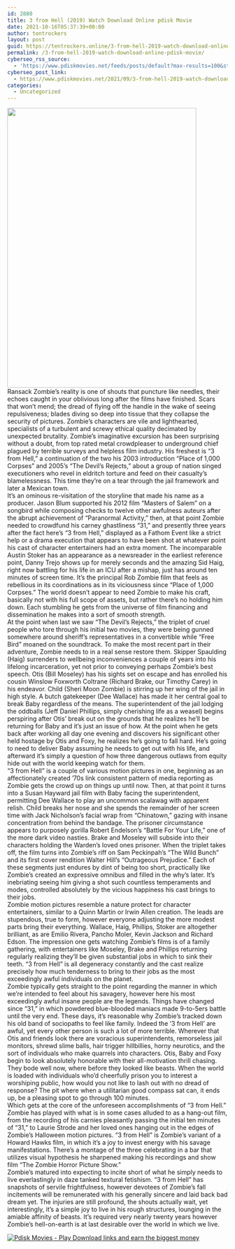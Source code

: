 ```yaml
---
id: 2880
title: 3 from Hell (2019) Watch Download Online pdisk Movie
date: 2021-10-16T05:37:39+00:00
author: tentrockers
layout: post
guid: https://tentrockers.online/3-from-hell-2019-watch-download-online-pdisk-movie/
permalink: /3-from-hell-2019-watch-download-online-pdisk-movie/
cyberseo_rss_source:
  - 'https://www.pdiskmovies.net/feeds/posts/default?max-results=100&start-index=701'
cyberseo_post_link:
  - https://www.pdiskmovies.net/2021/09/3-from-hell-2019-watch-download-online.html
categories:
  - Uncategorized
---
```

<div class="separator">
  <a href="https://1.bp.blogspot.com/-7VZG5H9LwGs/YS_Hx0g1nVI/AAAAAAAAAlQ/8c1GJoSDCQQaYuCAb9WM-qsGarZQukPdQCLcBGAsYHQ/s1500/3%2Bfrom%2BHell%2B%25282019%2529%2BWatch%2BDownload%2BOnline%2Bpdisk%2BMovie.jpg" imageanchor="1"><img loading="lazy" border="0" data-original-height="1500" data-original-width="1013" height="640" src="https://1.bp.blogspot.com/-7VZG5H9LwGs/YS_Hx0g1nVI/AAAAAAAAAlQ/8c1GJoSDCQQaYuCAb9WM-qsGarZQukPdQCLcBGAsYHQ/w432-h640/3%2Bfrom%2BHell%2B%25282019%2529%2BWatch%2BDownload%2BOnline%2Bpdisk%2BMovie.jpg" width="432" /></a>
</div>



<div>
  <div>
    <span>Ransack Zombie&#8217;s reality is one of shouts that puncture like needles, their echoes caught in your oblivious long after the films have finished. Scars that won&#8217;t mend; the dread of flying off the handle in the wake of seeing repulsiveness; blades diving so deep into tissue that they collapse the security of pictures. Zombie&#8217;s characters are vile and lighthearted, specialists of a turbulent and screwy ethical quality decimated by unexpected brutality. Zombie&#8217;s imaginative excursion has been surprising without a doubt, from top rated metal crowdpleaser to underground chief plagued by terrible surveys and helpless film industry. His freshest is &#8220;3 from Hell,&#8221; a continuation of the two his 2003 introduction &#8220;Place of 1,000 Corpses&#8221; and 2005&#8217;s &#8220;The Devil&#8217;s Rejects,&#8221; about a group of nation singed executioners who revel in eldritch torture and feed on their casualty&#8217;s blamelessness. This time they&#8217;re on a tear through the jail framework and later a Mexican town.&nbsp;</span>
  </div>
  
  <div>
    <span>It&#8217;s an ominous re-visitation of the storyline that made his name as a producer. Jason Blum supported his 2012 film &#8220;Masters of Salem&#8221; on a songbird while composing checks to twelve other awfulness auteurs after the abrupt achievement of &#8220;Paranormal Activity,&#8221; then, at that point Zombie needed to crowdfund his carney ghastliness &#8220;31,&#8221; and presently three years after the fact here&#8217;s &#8220;3 from Hell,&#8221; displayed as a Fathom Event like a strict help or a drama execution that appears to have been shot at whatever point his cast of character entertainers had an extra moment. The incomparable Austin Stoker has an appearance as a newsreader in the earliest reference point, Danny Trejo shows up for merely seconds and the amazing Sid Haig, right now battling for his life in an ICU after a mishap, just has around ten minutes of screen time. It&#8217;s the principal Rob Zombie film that feels as rebellious in its coordinations as in its viciousness since &#8220;Place of 1,000 Corpses.&#8221; The world doesn&#8217;t appear to need Zombie to make his craft, basically not with his full scope of assets, but rather there&#8217;s no holding him down. Each stumbling he gets from the universe of film financing and dissemination he makes into a sort of smooth strength.&nbsp;</span>
  </div>
  
  <div>
    <span>At the point when last we saw &#8220;The Devil&#8217;s Rejects,&#8221; the triplet of cruel people who tore through his initial two movies, they were being gunned somewhere around sheriff&#8217;s representatives in a convertible while &#8220;Free Bird&#8221; moaned on the soundtrack. To make the most recent part in their adventure, Zombie needs to in a real sense restore them. Skipper Spaulding (Haig) surrenders to wellbeing inconveniences a couple of years into his lifelong incarceration, yet not prior to conveying perhaps Zombie&#8217;s best speech. Otis (Bill Moseley) has his sights set on escape and has enrolled his cousin Winslow Foxworth Coltrane (Richard Brake, our Timothy Carey) in his endeavor. Child (Sheri Moon Zombie) is stirring up her wing of the jail in high style. A butch gatekeeper (Dee Wallace) has made it her central goal to break Baby regardless of the means. The superintendent of the jail lodging the oddballs (Jeff Daniel Phillips, simply cherishing life as a weasel) begins perspiring after Otis&#8217; break out on the grounds that he realizes he&#8217;ll be returning for Baby and it&#8217;s just an issue of how. At the point when he gets back after working all day one evening and discovers his significant other held hostage by Otis and Foxy, he realizes he&#8217;s going to fall hard. He&#8217;s going to need to deliver Baby assuming he needs to get out with his life, and afterward it&#8217;s simply a question of how three dangerous outlaws from equity hide out with the world keeping watch for them.&nbsp;</span>
  </div>
  
  <div>
    <span>&#8220;3 from Hell&#8221; is a couple of various motion pictures in one, beginning as an affectionately created &#8217;70s link consistent pattern of media reporting as Zombie gets the crowd up on things up until now. Then, at that point it turns into a Susan Hayward jail film with Baby facing the superintendent, permitting Dee Wallace to play an uncommon scalawag with apparent relish. Child breaks her nose and she spends the remainder of her screen time with Jack Nicholson&#8217;s facial wrap from &#8220;Chinatown,&#8221; gazing with insane concentration from behind the bandage. The prisoner circumstance appears to purposely gorilla Robert Endelson&#8217;s &#8220;Battle For Your Life,&#8221; one of the more dark video nasties. Brake and Moseley will subside into their characters holding the Warden&#8217;s loved ones prisoner. When the triplet takes off, the film turns into Zombie&#8217;s riff on Sam Peckinpah&#8217;s &#8220;The Wild Bunch&#8221; and its first cover rendition Walter Hill&#8217;s &#8220;Outrageous Prejudice.&#8221; Each of these segments just endures by dint of being too short, practically like Zombie&#8217;s created an expressive omnibus and filled in the why&#8217;s later. It&#8217;s inebriating seeing him giving a shot such countless temperaments and modes, controlled absolutely by the vicious happiness his cast brings to their jobs.&nbsp;</span>
  </div>
  
  <div>
    <span>Zombie motion pictures resemble a nature protect for character entertainers, similar to a Quinn Martin or Irwin Allen creation. The leads are stupendous, true to form, however everyone adjusting the more modest parts bring their everything. Wallace, Haig, Phillips, Stoker are altogether brilliant, as are Emilio Rivera, Pancho Moler, Kevin Jackson and Richard Edson. The impression one gets watching Zombie&#8217;s films is of a family gathering, with entertainers like Moseley, Brake and Phillips returning regularly realizing they&#8217;ll be given substantial jobs in which to sink their teeth. &#8220;3 from Hell&#8221; is all degeneracy constantly and the cast realize precisely how much tenderness to bring to their jobs as the most exceedingly awful individuals on the planet.&nbsp;</span>
  </div>
  
  <div>
    <span>Zombie typically gets straight to the point regarding the manner in which we&#8217;re intended to feel about his savagery, however here his most exceedingly awful insane people are the legends. Things have changed since &#8220;31,&#8221; in which powdered blue-blooded maniacs made 9-to-5ers battle until the very end. These days, it&#8217;s reasonable why Zombie&#8217;s tracked down his old band of sociopaths to feel like family. Indeed the &#8216;3 from Hell&#8217; are awful, yet every other person is such a lot of more terrible. Wherever that Otis and friends look there are voracious superintendents, remorseless jail monitors, shrewd slime balls, hair trigger hillbillies, horny neurotics, and the sort of individuals who make quarrels into characters. Otis, Baby and Foxy begin to look absolutely honorable with their all-motivation thrill chasing. They bode well now, where before they looked like beasts. When the world is loaded with individuals who&#8217;d cheerfully prison you to interest a worshiping public, how would you not like to lash out with no dread of response? The pit where when a utilitarian good compass sat can, it ends up, be a pleasing spot to go through 100 minutes.&nbsp;</span>
  </div>
  
  <div>
    <span>Which gets at the core of the unforeseen accomplishments of &#8220;3 from Hell.&#8221; Zombie has played with what is in some cases alluded to as a hang-out film, from the recording of his carnies pleasantly passing the initial ten minutes of &#8220;31,&#8221; to Laurie Strode and her loved ones hanging out in the edges of Zombie&#8217;s Halloween motion pictures. &#8220;3 from Hell&#8221; is Zombie&#8217;s variant of a Howard Hawks film, in which it&#8217;s a joy to invest energy with his savage manifestations. There&#8217;s a montage of the three celebrating in a bar that utilizes visual hypothesis he sharpened making his recordings and show film &#8220;The Zombie Horror Picture Show.&#8221;&nbsp;</span>
  </div>
  
  <div>
    <span>Zombie&#8217;s matured into expecting to incite short of what he simply needs to live everlastingly in daze tanked textural fetishism. &#8220;3 from Hell&#8221; has snapshots of servile frightfulness, however devotees of Zombie&#8217;s fall incitements will be remunerated with his generally sincere and laid back bad dream yet. The injuries are still profound, the shouts actually wait, yet interestingly, it&#8217;s a simple joy to live in his rough structures, lounging in the amiable affinity of beasts. It&#8217;s required very nearly twenty years however Zombie&#8217;s hell-on-earth is at last desirable over the world in which we live.</span>
  </div>
</div>

[![](https://1.bp.blogspot.com/-KJZYdQTn3nw/YS8VdIdXMyI/AAAAAAAAaw4/BR8dsGkpxw0T8C_4G4ALfMA7cP79KN3kwCLcBGAsYHQ/w400-h58/play_download_buttuons-removebg-preview.png "Pdisk Movies - Play Download links and earn the biggest money")](https://kofilink.com/1/bnYyanN0MDA0OXMx?dn=1)